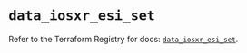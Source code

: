 # `data_iosxr_esi_set`

Refer to the Terraform Registry for docs: [`data_iosxr_esi_set`](https://registry.terraform.io/providers/ciscodevnet/iosxr/0.6.0/docs/data-sources/esi_set).
